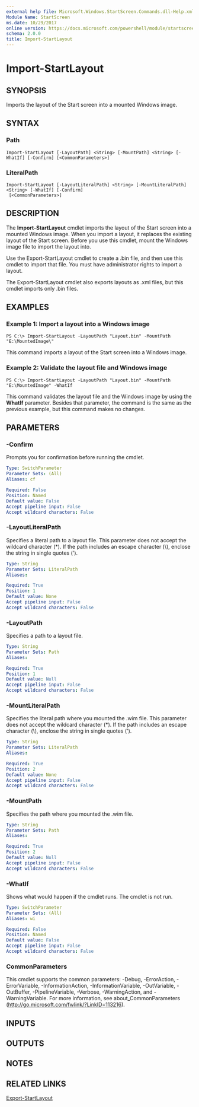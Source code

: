 ```yaml
---
external help file: Microsoft.Windows.StartScreen.Commands.dll-Help.xml
Module Name: StartScreen
ms.date: 10/29/2017
online version: https://docs.microsoft.com/powershell/module/startscreen/import-startlayout?view=windowsserver2012r2-ps&wt.mc_id=ps-gethelp
schema: 2.0.0
title: Import-StartLayout
---
```


# Import-StartLayout

## SYNOPSIS
Imports the layout of the Start screen into a mounted Windows image.

## SYNTAX

### Path
```
Import-StartLayout [-LayoutPath] <String> [-MountPath] <String> [-WhatIf] [-Confirm] [<CommonParameters>]
```

### LiteralPath
```
Import-StartLayout [-LayoutLiteralPath] <String> [-MountLiteralPath] <String> [-WhatIf] [-Confirm]
 [<CommonParameters>]
```

## DESCRIPTION
The **Import-StartLayout** cmdlet imports the layout of the Start screen into a mounted Windows image.
When you import a layout, it replaces the existing layout of the Start screen.
Before you use this cmdlet, mount the Windows image file to import the layout into.

Use the Export-StartLayout cmdlet to create a .bin file, and then use this cmdlet to import that file.
You must have administrator rights to import a layout.

The Export-StartLayout cmdlet also exports layouts as .xml files, but this cmdlet imports only .bin files.

## EXAMPLES

### Example 1: Import a layout into a Windows image
```
PS C:\> Import-StartLayout -LayoutPath "Layout.bin" -MountPath "E:\MountedImage\"
```

This command imports a layout of the Start screen into a Windows image.

### Example 2: Validate the layout file and Windows image
```
PS C:\> Import-StartLayout -LayoutPath "Layout.bin" -MountPath "E:\MountedImage" -WhatIf
```

This command validates the layout file and the Windows image by using the **WhatIf** parameter.
Besides that parameter, the command is the same as the previous example, but this command makes no changes.

## PARAMETERS

### -Confirm
Prompts you for confirmation before running the cmdlet.

```yaml
Type: SwitchParameter
Parameter Sets: (All)
Aliases: cf

Required: False
Position: Named
Default value: False
Accept pipeline input: False
Accept wildcard characters: False
```

### -LayoutLiteralPath
Specifies a literal path to a layout file.
This parameter does not accept the wildcard character (*).
If the path includes an escape character (\\), enclose the string in single quotes (').

```yaml
Type: String
Parameter Sets: LiteralPath
Aliases: 

Required: True
Position: 1
Default value: None
Accept pipeline input: False
Accept wildcard characters: False
```

### -LayoutPath
Specifies a path to a layout file.

```yaml
Type: String
Parameter Sets: Path
Aliases: 

Required: True
Position: 1
Default value: Null
Accept pipeline input: False
Accept wildcard characters: False
```

### -MountLiteralPath
Specifies the literal path where you mounted the .wim file.
This parameter does not accept the wildcard character (*).
If the path includes an escape character (\\), enclose the string in single quotes (').

```yaml
Type: String
Parameter Sets: LiteralPath
Aliases: 

Required: True
Position: 2
Default value: None
Accept pipeline input: False
Accept wildcard characters: False
```

### -MountPath
Specifies the path where you mounted the .wim file.

```yaml
Type: String
Parameter Sets: Path
Aliases: 

Required: True
Position: 2
Default value: Null
Accept pipeline input: False
Accept wildcard characters: False
```

### -WhatIf
Shows what would happen if the cmdlet runs.
The cmdlet is not run.

```yaml
Type: SwitchParameter
Parameter Sets: (All)
Aliases: wi

Required: False
Position: Named
Default value: False
Accept pipeline input: False
Accept wildcard characters: False
```

### CommonParameters
This cmdlet supports the common parameters: -Debug, -ErrorAction, -ErrorVariable, -InformationAction, -InformationVariable, -OutVariable, -OutBuffer, -PipelineVariable, -Verbose, -WarningAction, and -WarningVariable. For more information, see about_CommonParameters (http://go.microsoft.com/fwlink/?LinkID=113216).

## INPUTS

## OUTPUTS

## NOTES

## RELATED LINKS

[Export-StartLayout](./Export-StartLayout.md)

